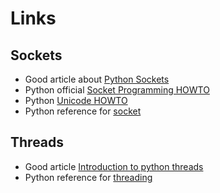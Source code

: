 # Links

## Sockets

- Good article about [Python Sockets](https://realpython.com/python-sockets/)
- Python official [Socket Programming HOWTO](https://docs.python.org/3.8/howto/sockets.html)
- Python [Unicode HOWTO](https://docs.python.org/3/howto/unicode.html)
- Python reference for [socket](https://docs.python.org/3/library/socket.html)

## Threads

- Good article [Introduction to python threads](https://realpython.com/intro-to-python-threading/)
- Python reference for [threading](https://docs.python.org/3/library/threading.html)
